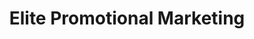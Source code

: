 ---
title: "Elite Promotional Marketing"
url: /stony-plain/elite-promotional-marketing/
shop: shop
---
